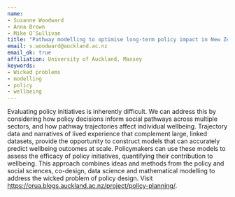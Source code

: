```yaml
---
name:
- Suzanne Woodward
- Anna Brown
- Mike O’Sullivan
title: "Pathway modelling to optimise long-term policy impact in New Zealand"
email: s.woodward@auckland.ac.nz
email_ok: true
affiliation: University of Auckland, Massey
keywords:
- Wicked problems
- modelling
- policy
- wellbeing
---
```


Evaluating policy initiatives is inherently difficult. We can address this by considering how policy decisions inform social pathways across multiple sectors, and how pathway trajectories affect individual wellbeing. Trajectory data and narratives of lived experience that complement large, linked datasets, provide the opportunity to construct models that can accurately predict wellbeing outcomes at scale. Policymakers can use these models to assess the efficacy of policy initiatives, quantifying their contribution to wellbeing. This approach combines ideas and methods from the policy and social sciences, co-design, data science and mathematical modelling to address the wicked problem of policy design. Visit https://orua.blogs.auckland.ac.nz/project/policy-planning/.
